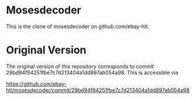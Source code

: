 Mosesdecoder
============
This is the clone of mosesdecoder on github.com/ebay-hlt.


Original Version
================

The original version of this repository corresponds to commit 29bd94f94251fbe7c7d213404a1dd897ab054a98. This is accessible via 

https://github.com/ebay-hlt/mosesdecoder/commit/29bd94f94251fbe7c7d213404a1dd897ab054a98
